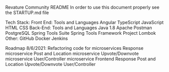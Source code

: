 Revature Community README
In order to use this document properly see the STARTUP.md file

Tech Stack:
	Front End: Tools and Languages
	Angular
	TypeScript
	JavaScript
	HTML
	CSS
	Back-End: Tools and Languages
	Java 1.8
	Apache Postman
	PostgreSQL
	Spring Tools Suite
	Spring Tools Framework
	Project Lombok
	Other:
	GitHub
	Docker
	Jenkins


Roadmap 8/6/2021:
	Refactoring code for microservices
	Response microservice
	Post and Location microservice
	Upvote/Downvote microservice
	User/Controller microservice
	Frontend 
	Response
	Post and Location
	Upvote/Downvote
	User/Controller
